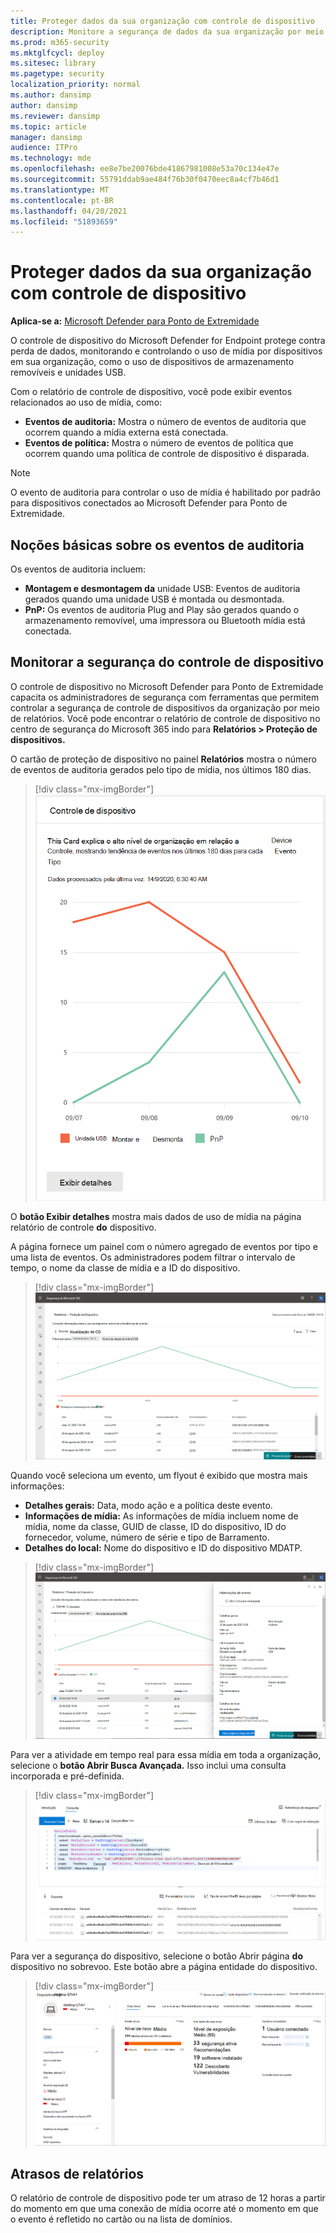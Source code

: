 ```yaml
---
title: Proteger dados da sua organização com controle de dispositivo
description: Monitore a segurança de dados da sua organização por meio de relatórios de controle de dispositivo.
ms.prod: m365-security
ms.mktglfcycl: deploy
ms.sitesec: library
ms.pagetype: security
localization_priority: normal
ms.author: dansimp
author: dansimp
ms.reviewer: dansimp
ms.topic: article
manager: dansimp
audience: ITPro
ms.technology: mde
ms.openlocfilehash: ee8e7be20076bde41867981008e53a70c134e47e
ms.sourcegitcommit: 55791ddab9ae484f76b30f0470eec8a4cf7b46d1
ms.translationtype: MT
ms.contentlocale: pt-BR
ms.lasthandoff: 04/20/2021
ms.locfileid: "51893659"
---
```

# <a name="protect-your-organizations-data-with-device-control"></a>Proteger dados da sua organização com controle de dispositivo

**Aplica-se a:** [Microsoft Defender para Ponto de Extremidade](https://go.microsoft.com/fwlink/p/?linkid=2069559)

O controle de dispositivo do Microsoft Defender for Endpoint protege contra perda de dados, monitorando e controlando o uso de mídia por dispositivos em sua organização, como o uso de dispositivos de armazenamento removíveis e unidades USB.

Com o relatório de controle de dispositivo, você pode exibir eventos relacionados ao uso de mídia, como:

- **Eventos de auditoria:** Mostra o número de eventos de auditoria que ocorrem quando a mídia externa está conectada.
- **Eventos de política:** Mostra o número de eventos de política que ocorrem quando uma política de controle de dispositivo é disparada.

> [!NOTE]
> O evento de auditoria para controlar o uso de mídia é habilitado por padrão para dispositivos conectados ao Microsoft Defender para Ponto de Extremidade.

## <a name="understanding-the-audit-events"></a>Noções básicas sobre os eventos de auditoria

Os eventos de auditoria incluem:

- **Montagem e desmontagem da** unidade USB: Eventos de auditoria gerados quando uma unidade USB é montada ou desmontada.
- **PnP:** Os eventos de auditoria Plug and Play são gerados quando o armazenamento removível, uma impressora ou Bluetooth mídia está conectada.

## <a name="monitor-device-control-security"></a>Monitorar a segurança do controle de dispositivo

O controle de dispositivo no Microsoft Defender para Ponto de Extremidade capacita os administradores de segurança com ferramentas que permitem controlar a segurança de controle de dispositivos da organização por meio de relatórios. Você pode encontrar o relatório de controle de dispositivo no centro de segurança do Microsoft 365 indo para **Relatórios > Proteção de dispositivos.**

O cartão de proteção de dispositivo no painel **Relatórios** mostra o número de eventos de auditoria gerados pelo tipo de mídia, nos últimos 180 dias.

> [!div class="mx-imgBorder"]
> ![DeviceControlReportCard](images/devicecontrolcard.png)

O **botão Exibir detalhes** mostra mais dados de uso de mídia na página relatório de controle **do** dispositivo.

A página fornece um painel com o número agregado de eventos por tipo e uma lista de eventos. Os administradores podem filtrar o intervalo de tempo, o nome da classe de mídia e a ID do dispositivo.

> [!div class="mx-imgBorder"]
> ![DeviceControlReportDetails](images/Detaileddevicecontrolreport.png)

Quando você seleciona um evento, um flyout é exibido que mostra mais informações:

- **Detalhes gerais:** Data, modo ação e a política deste evento.
- **Informações de mídia:** As informações de mídia incluem nome de mídia, nome da classe, GUID de classe, ID do dispositivo, ID do fornecedor, volume, número de série e tipo de Barramento.
- **Detalhes do local:** Nome do dispositivo e ID do dispositivo MDATP.

> [!div class="mx-imgBorder"]
> ![FilterOnDeviceControlReport](images/devicecontrolreportfilter.png)

Para ver a atividade em tempo real para essa mídia em toda a organização, selecione o **botão Abrir Busca Avançada.** Isso inclui uma consulta incorporada e pré-definida.

> [!div class="mx-imgBorder"]
> ![QueryOnDeviceControlReport](images/Devicecontrolreportquery.png)

Para ver a segurança do dispositivo, selecione o botão Abrir página **do** dispositivo no sobrevoo. Este botão abre a página entidade do dispositivo.

> [!div class="mx-imgBorder"]
> ![DeviceEntityPage](images/Devicesecuritypage.png)

## <a name="reporting-delays"></a>Atrasos de relatórios

O relatório de controle de dispositivo pode ter um atraso de 12 horas a partir do momento em que uma conexão de mídia ocorre até o momento em que o evento é refletido no cartão ou na lista de domínios.
